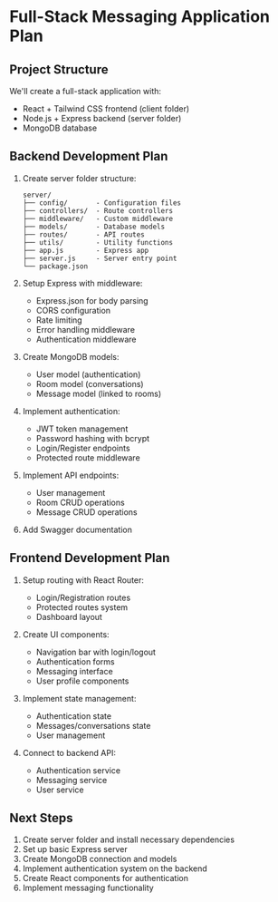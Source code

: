 # Full-Stack Messaging Application Plan

## Project Structure

We'll create a full-stack application with:
- React + Tailwind CSS frontend (client folder)
- Node.js + Express backend (server folder)
- MongoDB database

## Backend Development Plan

1. Create server folder structure:
   ```
   server/
   ├── config/       - Configuration files
   ├── controllers/  - Route controllers 
   ├── middleware/   - Custom middleware
   ├── models/       - Database models
   ├── routes/       - API routes
   ├── utils/        - Utility functions
   ├── app.js        - Express app
   ├── server.js     - Server entry point
   └── package.json
   ```

2. Setup Express with middleware:
   - Express.json for body parsing
   - CORS configuration
   - Rate limiting
   - Error handling middleware
   - Authentication middleware

3. Create MongoDB models:
   - User model (authentication)
   - Room model (conversations)
   - Message model (linked to rooms)

4. Implement authentication:
   - JWT token management
   - Password hashing with bcrypt
   - Login/Register endpoints
   - Protected route middleware

5. Implement API endpoints:
   - User management
   - Room CRUD operations
   - Message CRUD operations

6. Add Swagger documentation

## Frontend Development Plan

1. Setup routing with React Router:
   - Login/Registration routes
   - Protected routes system
   - Dashboard layout

2. Create UI components:
   - Navigation bar with login/logout
   - Authentication forms
   - Messaging interface
   - User profile components

3. Implement state management:
   - Authentication state
   - Messages/conversations state
   - User management

4. Connect to backend API:
   - Authentication service
   - Messaging service
   - User service

## Next Steps

1. Create server folder and install necessary dependencies
2. Set up basic Express server
3. Create MongoDB connection and models
4. Implement authentication system on the backend
5. Create React components for authentication
6. Implement messaging functionality